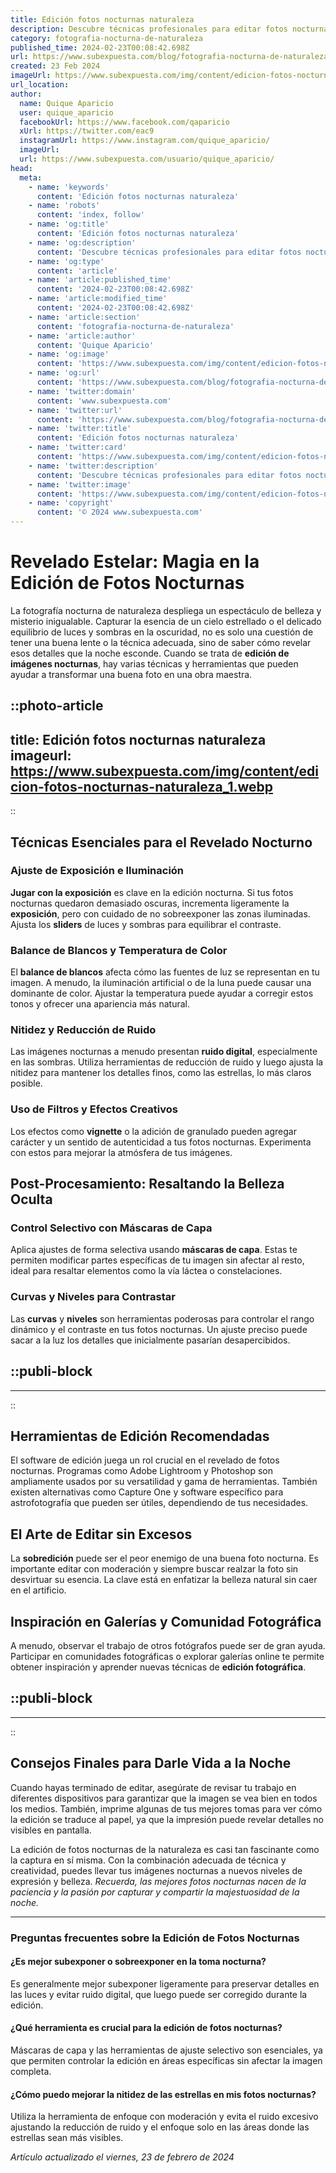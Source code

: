 ```yaml
---
title: Edición fotos nocturnas naturaleza
description: Descubre técnicas profesionales para editar fotos nocturnas de la naturaleza y capturar su belleza surreal. Consejos expertos aquí.
category: fotografia-nocturna-de-naturaleza
published_time: 2024-02-23T00:08:42.698Z
url: https://www.subexpuesta.com/blog/fotografia-nocturna-de-naturaleza/edicion-fotos-nocturnas-naturaleza
created: 23 Feb 2024
imageUrl: https://www.subexpuesta.com/img/content/edicion-fotos-nocturnas-naturaleza_1.webp
url_location:
author:
  name: Quique Aparicio
  user: quique_aparicio
  facebookUrl: https://www.facebook.com/qaparicio
  xUrl: https://twitter.com/eac9
  instagramUrl: https://www.instagram.com/quique_aparicio/
  imageUrl: 
  url: https://www.subexpuesta.com/usuario/quique_aparicio/
head:
  meta:
    - name: 'keywords'
      content: 'Edición fotos nocturnas naturaleza'
    - name: 'robots'
      content: 'index, follow'
    - name: 'og:title'
      content: 'Edición fotos nocturnas naturaleza'
    - name: 'og:description'
      content: 'Descubre técnicas profesionales para editar fotos nocturnas de la naturaleza y capturar su belleza surreal. Consejos expertos aquí.'
    - name: 'og:type'
      content: 'article'
    - name: 'article:published_time'
      content: '2024-02-23T00:08:42.698Z'
    - name: 'article:modified_time'
      content: '2024-02-23T00:08:42.698Z'
    - name: 'article:section'
      content: 'fotografia-nocturna-de-naturaleza'
    - name: 'article:author'
      content: 'Quique Aparicio'
    - name: 'og:image'
      content: 'https://www.subexpuesta.com/img/content/edicion-fotos-nocturnas-naturaleza_1.webp'
    - name: 'og:url'
      content: 'https://www.subexpuesta.com/blog/fotografia-nocturna-de-naturaleza/edicion-fotos-nocturnas-naturaleza'
    - name: 'twitter:domain'
      content: 'www.subexpuesta.com'
    - name: 'twitter:url'
      content: 'https://www.subexpuesta.com/blog/fotografia-nocturna-de-naturaleza/edicion-fotos-nocturnas-naturaleza'
    - name: 'twitter:title'
      content: 'Edición fotos nocturnas naturaleza'
    - name: 'twitter:card'
      content: 'https://www.subexpuesta.com/img/content/edicion-fotos-nocturnas-naturaleza_1.webp'
    - name: 'twitter:description'
      content: 'Descubre técnicas profesionales para editar fotos nocturnas de la naturaleza y capturar su belleza surreal. Consejos expertos aquí.'
    - name: 'twitter:image'
      content: 'https://www.subexpuesta.com/img/content/edicion-fotos-nocturnas-naturaleza_1.webp'
    - name: 'copyright'
      content: '© 2024 www.subexpuesta.com'
---
```

# Revelado Estelar: Magia en la Edición de Fotos Nocturnas

La fotografía nocturna de naturaleza despliega un espectáculo de belleza y misterio inigualable. Capturar la esencia de un cielo estrellado o el delicado equilibrio de luces y sombras en la oscuridad, no es solo una cuestión de tener una buena lente o la técnica adecuada, sino de saber cómo revelar esos detalles que la noche esconde. Cuando se trata de **edición de imágenes nocturnas**, hay varias técnicas y herramientas que pueden ayudar a transformar una buena foto en una obra maestra.


::photo-article
---
title: Edición fotos nocturnas naturaleza
imageurl: https://www.subexpuesta.com/img/content/edicion-fotos-nocturnas-naturaleza_1.webp
---
::


## Técnicas Esenciales para el Revelado Nocturno

### Ajuste de Exposición e Iluminación
**Jugar con la exposición** es clave en la edición nocturna. Si tus fotos nocturnas quedaron demasiado oscuras, incrementa ligeramente la **exposición**, pero con cuidado de no sobreexponer las zonas iluminadas. Ajusta los **sliders** de luces y sombras para equilibrar el contraste.

### Balance de Blancos y Temperatura de Color
El **balance de blancos** afecta cómo las fuentes de luz se representan en tu imagen. A menudo, la iluminación artificial o de la luna puede causar una dominante de color. Ajustar la temperatura puede ayudar a corregir estos tonos y ofrecer una apariencia más natural.

### Nitidez y Reducción de Ruido
Las imágenes nocturnas a menudo presentan **ruido digital**, especialmente en las sombras. Utiliza herramientas de reducción de ruido y luego ajusta la nitidez para mantener los detalles finos, como las estrellas, lo más claros posible.

### Uso de Filtros y Efectos Creativos
Los efectos como **vignette** o la adición de granulado pueden agregar carácter y un sentido de autenticidad a tus fotos nocturnas. Experimenta con estos para mejorar la atmósfera de tus imágenes.

## Post-Procesamiento: Resaltando la Belleza Oculta

### Control Selectivo con Máscaras de Capa
Aplica ajustes de forma selectiva usando **máscaras de capa**. Estas te permiten modificar partes específicas de tu imagen sin afectar al resto, ideal para resaltar elementos como la vía láctea o constelaciones.

### Curvas y Niveles para Contrastar
Las **curvas** y **niveles** son herramientas poderosas para controlar el rango dinámico y el contraste en tus fotos nocturnas. Un ajuste preciso puede sacar a la luz los detalles que inicialmente pasarían desapercibidos.


  ::publi-block
  ---
  ---
  ::
  
  
## Herramientas de Edición Recomendadas

El software de edición juega un rol crucial en el revelado de fotos nocturnas. Programas como Adobe Lightroom y Photoshop son ampliamente usados por su versatilidad y gama de herramientas. También existen alternativas como Capture One y software específico para astrofotografía que pueden ser útiles, dependiendo de tus necesidades.

## El Arte de Editar sin Excesos

La **sobredición** puede ser el peor enemigo de una buena foto nocturna. Es importante editar con moderación y siempre buscar realzar la foto sin desvirtuar su esencia. La clave está en enfatizar la belleza natural sin caer en el artificio.

## Inspiración en Galerías y Comunidad Fotográfica

A menudo, observar el trabajo de otros fotógrafos puede ser de gran ayuda. Participar en comunidades fotográficas o explorar galerías online te permite obtener inspiración y aprender nuevas técnicas de **edición fotográfica**.


  ::publi-block
  ---
  ---
  ::
  
  
## Consejos Finales para Darle Vida a la Noche

Cuando hayas terminado de editar, asegúrate de revisar tu trabajo en diferentes dispositivos para garantizar que la imagen se vea bien en todos los medios. También, imprime algunas de tus mejores tomas para ver cómo la edición se traduce al papel, ya que la impresión puede revelar detalles no visibles en pantalla.

La edición de fotos nocturnas de la naturaleza es casi tan fascinante como la captura en sí misma. Con la combinación adecuada de técnica y creatividad, puedes llevar tus imágenes nocturnas a nuevos niveles de expresión y belleza. *Recuerda, las mejores fotos nocturnas nacen de la paciencia y la pasión por capturar y compartir la majestuosidad de la noche.*

---

### Preguntas frecuentes sobre la Edición de Fotos Nocturnas

#### ¿Es mejor subexponer o sobreexponer en la toma nocturna?
Es generalmente mejor subexponer ligeramente para preservar detalles en las luces y evitar ruido digital, que luego puede ser corregido durante la edición.

#### ¿Qué herramienta es crucial para la edición de fotos nocturnas?
Máscaras de capa y las herramientas de ajuste selectivo son esenciales, ya que permiten controlar la edición en áreas específicas sin afectar la imagen completa.

#### ¿Cómo puedo mejorar la nitidez de las estrellas en mis fotos nocturnas?
Utiliza la herramienta de enfoque con moderación y evita el ruido excesivo ajustando la reducción de ruido y el enfoque solo en las áreas donde las estrellas sean más visibles.

_Artículo actualizado el viernes, 23 de febrero de 2024_